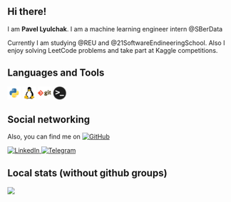 <h2> Hi there!</h2>
I am <b>Pavel Lyulchak</b>.
I am a machine learning engineer intern @SBerData <br>

Currently I am studying @REU and @21SoftwareEndineeringSchool. Also I enjoy solving LeetCode problems and take part at Kaggle competitions.  

## Languages and Tools
<code><img height="30" src="https://raw.githubusercontent.com/github/explore/05d0f0dfceafd861bdf2b53559399dae7b2e2d8b/topics/python/python.png"></code>
<code><img height="30" src="https://raw.githubusercontent.com/github/explore/05d0f0dfceafd861bdf2b53559399dae7b2e2d8b/topics/linux/linux.png"></code>
<code><img height="30" src="https://raw.githubusercontent.com/github/explore/80688e429a7d4ef2fca1e82350fe8e3517d3494d/topics/git/git.png"></code>
<code><img height="30" src="https://raw.githubusercontent.com/github/explore/80688e429a7d4ef2fca1e82350fe8e3517d3494d/topics/terminal/terminal.png"></code>

## Social networking
Also, you can find me on
<a href="https://github.com/lllchak" target="_blank">
  <img src="https://img.shields.io/badge/-GitHub-181717?style=flat-square&logo=github" alt="GitHub">
</a>

<a href="https://www.linkedin.com/in/lllchak" target="_blank">
  <img src="https://img.shields.io/badge/LinkedIn-blue?style=flat&logo=linkedin&labelColor=blue" alt="LinkedIn">
</a>

<a href="https://t.me/lllchak" target="_blank">
  <img src="https://img.shields.io/badge/-Telegram-0088cc?style=flat-square&logo=telegram" alt="Telegram">
</a>

## Local stats (without github groups)

<a href="https://github.com/anuraghazra/github-readme-stats">
  <img align="center" src="https://github-readme-stats.vercel.app/api?username=lllchak&count_private=true&show_icons=true&include_all_commits=true&hide_border=true&hide_title=true" />
</a>
<!---
ksilisk/ksilisk is a ✨ special ✨ repository because its `README.md` (this file) appears on your GitHub profile.
You can click the Preview link to take a look at your changes.
--->
